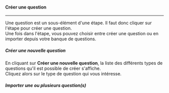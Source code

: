 #### Créer une question

---

Une question est un sous-élément d'une étape. Il faut donc cliquer sur l'étape pour créer une question.   
Une fois dans l'étape, vous pouvez choisir entre créer une question ou en importer depuis votre banque de questions.

##### Créer une nouvelle question

En cliquant sur **Créer une nouvelle question**, la liste des différents types de questions qu'il est possible de créer s'affiche.   
Cliquez alors sur le type de question qui vous intéresse.

##### Importer une ou plusieurs question(s)



